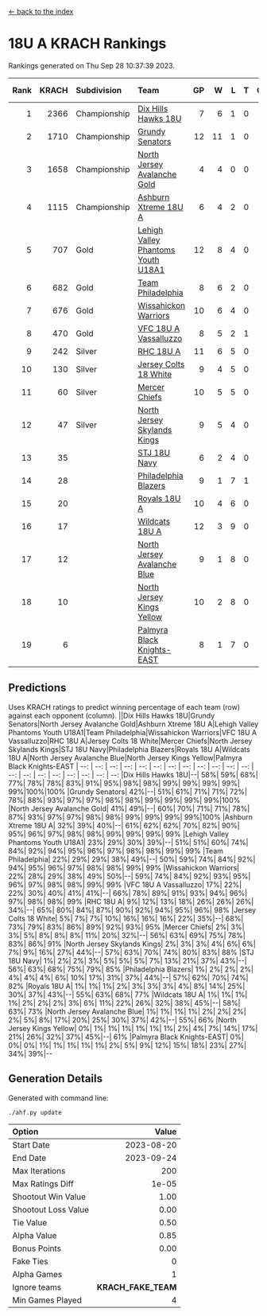 [<- back to the index](readme.md)
# 18U A KRACH Rankings
Rankings generated on Thu Sep 28 10:37:39 2023.

Rank|KRACH|Subdivision|Team|GP|W|L|T|OTW|OTL|SoS|Exp Wins|Win Diff
---:|---:|:---|:---|---:|---:|---:|---:|---:|---:|---:|---:|---:
1|2366|Championship|[Dix Hills Hawks 18U](https://gamesheetstats.com/seasons/3659/teams/140731/schedule)|7|6|1|0|0|0|447|6.8|-0.0
2|1710|Championship|[Grundy Senators](https://gamesheetstats.com/seasons/3659/teams/140732/schedule)|12|11|1|0|0|0|200|11.8|-0.0
3|1658|Championship|[North Jersey Avalanche Gold](https://gamesheetstats.com/seasons/3659/teams/140737/schedule)|4|4|0|0|0|0|52|4.9|0.0
4|1115|Championship|[Ashburn Xtreme 18U A](https://gamesheetstats.com/seasons/3659/teams/140730/schedule)|6|4|2|0|0|0|704|4.8|-0.0
5|707|Gold|[Lehigh Valley Phantoms Youth U18A1](https://gamesheetstats.com/seasons/3659/teams/140734/schedule)|12|8|4|0|0|0|587|8.8|-0.0
6|682|Gold|[Team Philadelphia](https://gamesheetstats.com/seasons/3659/teams/140745/schedule)|8|6|2|0|0|0|543|6.8|-0.0
7|676|Gold|[Wissahickon Warriors](https://gamesheetstats.com/seasons/3659/teams/140748/schedule)|10|6|4|0|0|0|718|6.8|-0.0
8|470|Gold|[VFC 18U A Vassalluzzo](https://gamesheetstats.com/seasons/3659/teams/140746/schedule)|8|5|2|1|1|0|330|6.3|-0.0
9|242|Silver|[RHC 18U A](https://gamesheetstats.com/seasons/3659/teams/140742/schedule)|11|6|5|0|0|0|564|6.8|-0.0
10|130|Silver|[Jersey Colts 18 White](https://gamesheetstats.com/seasons/3659/teams/140733/schedule)|9|4|5|0|0|1|700|4.9|0.0
11|60|Silver|[Mercer Chiefs](https://gamesheetstats.com/seasons/3659/teams/140735/schedule)|10|5|5|0|0|0|293|5.9|0.0
12|47|Silver|[North Jersey Skylands Kings](https://gamesheetstats.com/seasons/3659/teams/140739/schedule)|9|5|4|0|0|0|200|5.9|0.0
13|35||[STJ 18U Navy](https://gamesheetstats.com/seasons/3659/teams/140744/schedule)|6|2|4|0|0|0|451|2.9|0.0
14|28||[Philadelphia Blazers](https://gamesheetstats.com/seasons/3659/teams/140741/schedule)|9|1|7|1|0|0|613|2.4|0.0
15|20||[Royals 18U A](https://gamesheetstats.com/seasons/3659/teams/140743/schedule)|10|4|6|0|0|0|293|4.9|0.0
16|17||[Wildcats 18U A](https://gamesheetstats.com/seasons/3659/teams/140747/schedule)|12|3|9|0|0|0|488|3.9|0.0
17|12||[North Jersey Avalanche Blue](https://gamesheetstats.com/seasons/3659/teams/140736/schedule)|9|1|8|0|0|0|586|1.9|0.0
18|10||[North Jersey Kings Yellow](https://gamesheetstats.com/seasons/3659/teams/140738/schedule)|10|2|8|0|0|0|111|2.9|0.0
19|6||[Palmyra Black Knights-EAST](https://gamesheetstats.com/seasons/3659/teams/140740/schedule)|8|1|7|0|0|0|145|1.9|0.0

## Predictions
Uses KRACH ratings to predict winning percentage of each team (row) against each opponent (column).
||Dix Hills Hawks 18U|Grundy Senators|North Jersey Avalanche Gold|Ashburn Xtreme 18U A|Lehigh Valley Phantoms Youth U18A1|Team Philadelphia|Wissahickon Warriors|VFC 18U A Vassalluzzo|RHC 18U A|Jersey Colts 18 White|Mercer Chiefs|North Jersey Skylands Kings|STJ 18U Navy|Philadelphia Blazers|Royals 18U A|Wildcats 18U A|North Jersey Avalanche Blue|North Jersey Kings Yellow|Palmyra Black Knights-EAST
| --: | --: | --: | --: | --: | --: | --: | --: | --: | --: | --: | --: | --: | --: | --: | --: | --: | --: | --: | --: 
|Dix Hills Hawks 18U|--| 58%| 59%| 68%| 77%| 78%| 78%| 83%| 91%| 95%| 98%| 98%| 99%| 99%| 99%| 99%| 99%|100%|100%
|Grundy Senators| 42%|--| 51%| 61%| 71%| 71%| 72%| 78%| 88%| 93%| 97%| 97%| 98%| 98%| 99%| 99%| 99%| 99%|100%
|North Jersey Avalanche Gold| 41%| 49%|--| 60%| 70%| 71%| 71%| 78%| 87%| 93%| 97%| 97%| 98%| 98%| 99%| 99%| 99%| 99%|100%
|Ashburn Xtreme 18U A| 32%| 39%| 40%|--| 61%| 62%| 62%| 70%| 82%| 90%| 95%| 96%| 97%| 98%| 98%| 99%| 99%| 99%| 99%
|Lehigh Valley Phantoms Youth U18A1| 23%| 29%| 30%| 39%|--| 51%| 51%| 60%| 74%| 84%| 92%| 94%| 95%| 96%| 97%| 98%| 98%| 99%| 99%
|Team Philadelphia| 22%| 29%| 29%| 38%| 49%|--| 50%| 59%| 74%| 84%| 92%| 94%| 95%| 96%| 97%| 98%| 98%| 99%| 99%
|Wissahickon Warriors| 22%| 28%| 29%| 38%| 49%| 50%|--| 59%| 74%| 84%| 92%| 93%| 95%| 96%| 97%| 98%| 98%| 99%| 99%
|VFC 18U A Vassalluzzo| 17%| 22%| 22%| 30%| 40%| 41%| 41%|--| 66%| 78%| 89%| 91%| 93%| 94%| 96%| 97%| 98%| 98%| 99%
|RHC 18U A|  9%| 12%| 13%| 18%| 26%| 26%| 26%| 34%|--| 65%| 80%| 84%| 87%| 90%| 92%| 94%| 95%| 96%| 98%
|Jersey Colts 18 White|  5%|  7%|  7%| 10%| 16%| 16%| 16%| 22%| 35%|--| 68%| 73%| 79%| 83%| 86%| 89%| 92%| 93%| 95%
|Mercer Chiefs|  2%|  3%|  3%|  5%|  8%|  8%|  8%| 11%| 20%| 32%|--| 56%| 63%| 69%| 75%| 78%| 83%| 86%| 91%
|North Jersey Skylands Kings|  2%|  3%|  3%|  4%|  6%|  6%|  7%|  9%| 16%| 27%| 44%|--| 57%| 63%| 70%| 74%| 80%| 83%| 88%
|STJ 18U Navy|  1%|  2%|  2%|  3%|  5%|  5%|  5%|  7%| 13%| 21%| 37%| 43%|--| 56%| 63%| 68%| 75%| 79%| 85%
|Philadelphia Blazers|  1%|  2%|  2%|  2%|  4%|  4%|  4%|  6%| 10%| 17%| 31%| 37%| 44%|--| 57%| 62%| 70%| 74%| 82%
|Royals 18U A|  1%|  1%|  1%|  2%|  3%|  3%|  3%|  4%|  8%| 14%| 25%| 30%| 37%| 43%|--| 55%| 63%| 68%| 77%
|Wildcats 18U A|  1%|  1%|  1%|  1%|  2%|  2%|  2%|  3%|  6%| 11%| 22%| 26%| 32%| 38%| 45%|--| 58%| 63%| 73%
|North Jersey Avalanche Blue|  1%|  1%|  1%|  1%|  2%|  2%|  2%|  2%|  5%|  8%| 17%| 20%| 25%| 30%| 37%| 42%|--| 55%| 66%
|North Jersey Kings Yellow|  0%|  1%|  1%|  1%|  1%|  1%|  1%|  2%|  4%|  7%| 14%| 17%| 21%| 26%| 32%| 37%| 45%|--| 61%
|Palmyra Black Knights-EAST|  0%|  0%|  0%|  1%|  1%|  1%|  1%|  1%|  2%|  5%|  9%| 12%| 15%| 18%| 23%| 27%| 34%| 39%|--

## Generation Details

Generated with command line:
```
./ahf.py update
```

| Option | Value |
| :----- | ----: |
| Start Date | 2023-08-20 |
| End Date | 2023-09-24 |
| Max Iterations | 200 |
| Max Ratings Diff | 1e-05 |
| Shootout Win Value | 1.00 |
| Shootout Loss Value | 0.00 |
| Tie Value | 0.50 |
| Alpha Value | 0.85 |
| Bonus Points | 0.00 |
| Fake Ties | 0 |
| Alpha Games | 1 |
| Ignore teams | __KRACH_FAKE_TEAM__ |
| Min Games Played | 4 |

